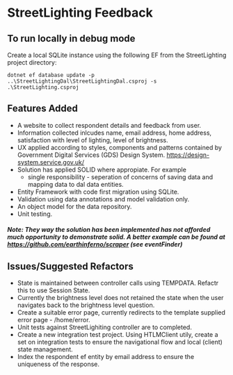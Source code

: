 # StreetLighting Feedback

## To run locally in debug mode

Create a local SQLite instance using the following EF from the StreetLighting project directory:

```
dotnet ef database update -p ..\StreetLightingDal\StreetLightingDal.csproj -s .\StreetLighting.csproj
```

## Features Added

- A website to collect respondent details and feedback from user.
- Information collected inlcudes name, email address, home address, satisfaction with level of lighting, level of brightness.
- UX applied according to styles, components and patterns contained by Government Digital Services (GDS) Design System. https://design-system.service.gov.uk/
- Solution has applied SOLID where appropiate. For example
  - single responsibility - seperation of concerns of saving data and mapping data to dal data entities.
- Entity Framework with code first migration using SQLite.
- Validation using data annotations and model validation only.
- An object model for the data repository.
- Unit testing.

##### Note: They way the solution has been implemented has not afforded much opportunity to demonstrate solid. A better example can be found at https://github.com/earthinferno/scraper (see eventFinder)

## Issues/Suggested Refactors

- State is maintained between controller calls using TEMPDATA. Refactr this to use Session State.
- Currently the brightness level does not retained the state when the user navigates back to the brightness level question.
- Create a suitable error page, currently redirects to the template supplied error page - /home/error.
- Unit tests against StreetLighiting controller are to completed.
- Create a new integration test project. Using HTLMClient utily, create a set on integration tests to ensure the navigational flow and local (client) state management.
- Index the respondent ef entity by email address to ensure the uniqueness of the response.
